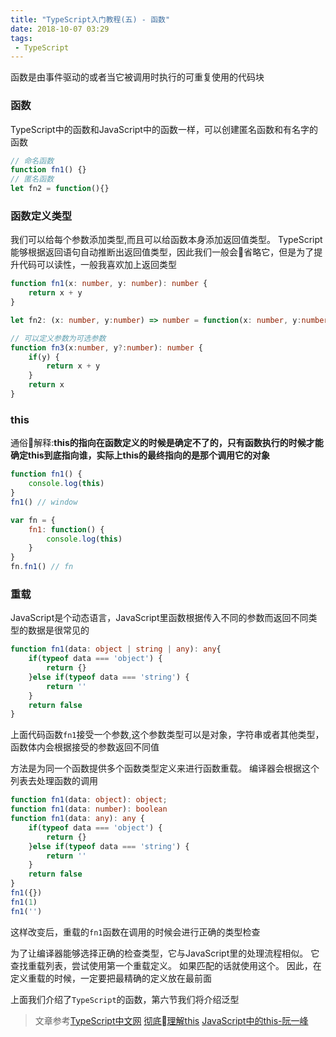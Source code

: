 ```yaml
---
title: "TypeScript入门教程(五) - 函数"
date: 2018-10-07 03:29
tags:
 - TypeScript
---
```

函数是由事件驱动的或者当它被调用时执行的可重复使用的代码块
<!--more-->

### 函数
TypeScript中的函数和JavaScript中的函数一样，可以创建匿名函数和有名字的函数

```typescript
// 命名函数
function fn1() {}
// 匿名函数
let fn2 = function(){}
```

### 函数定义类型

我们可以给每个参数添加类型,而且可以给函数本身添加返回值类型。 TypeScript能够根据返回语句自动推断出返回值类型，因此我们一般会省略它，但是为了提升代码可以读性，一般我喜欢加上返回类型

```typescript
function fn1(x: number, y: number): number {
    return x + y
}

let fn2: (x: number, y:number) => number = function(x: number, y:number):number{ return x + y}

// 可以定义参数为可选参数
function fn3(x:number, y?:number): number {
    if(y) {
        return x + y 
    }
    return x
}
```

### this

通俗解释:**this的指向在函数定义的时候是确定不了的，只有函数执行的时候才能确定this到底指向谁，实际上this的最终指向的是那个调用它的对象**

```javascript
function fn1() {
    console.log(this)
}
fn1() // window

var fn = {
    fn1: function() {
        console.log(this)
    }
}
fn.fn1() // fn
```

### 重载

JavaScript是个动态语言，JavaScript里函数根据传入不同的参数而返回不同类型的数据是很常见的

```typescript
function fn1(data: object | string | any): any{
    if(typeof data === 'object') {
        return {}
    }else if(typeof data === 'string') {
        return ''
    }
    return false
}
```
上面代码函数`fn1`接受一个参数,这个参数类型可以是对象，字符串或者其他类型，函数体内会根据接受的参数返回不同值


方法是为同一个函数提供多个函数类型定义来进行函数重载。 编译器会根据这个列表去处理函数的调用

```typescript
function fn1(data: object): object;
function fn1(data: number): boolean
function fn1(data: any): any {
    if(typeof data === 'object') {
        return {}
    }else if(typeof data === 'string') {
        return ''
    }
    return false
}
fn1({})
fn1(1)
fn1('')
```
这样改变后，重载的`fn1`函数在调用的时候会进行正确的类型检查

为了让编译器能够选择正确的检查类型，它与JavaScript里的处理流程相似。 它查找重载列表，尝试使用第一个重载定义。 如果匹配的话就使用这个。 因此，在定义重载的时候，一定要把最精确的定义放在最前面


上面我们介绍了`TypeScript`的函数，第六节我们将介绍泛型

> 文章参考[TypeScript中文网](https://www.tslang.cn/docs/handbook/variable-declarations.html) 
[彻底理解this](https://www.cnblogs.com/pssp/p/5216085.html)
[JavaScript中的this-阮一峰](http://www.ruanyifeng.com/blog/2010/04/using_this_keyword_in_javascript.html)


